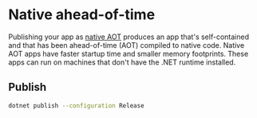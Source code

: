 # Native ahead-of-time

Publishing your app as [native AOT](https://learn.microsoft.com/dotnet/core/deploying/native-aot/) produces an app that's self-contained and that has been ahead-of-time (AOT) compiled to native code. Native AOT apps have faster startup time and smaller memory footprints. These apps can run on machines that don't have the .NET runtime installed.

## Publish

```sh
dotnet publish --configuration Release
```
